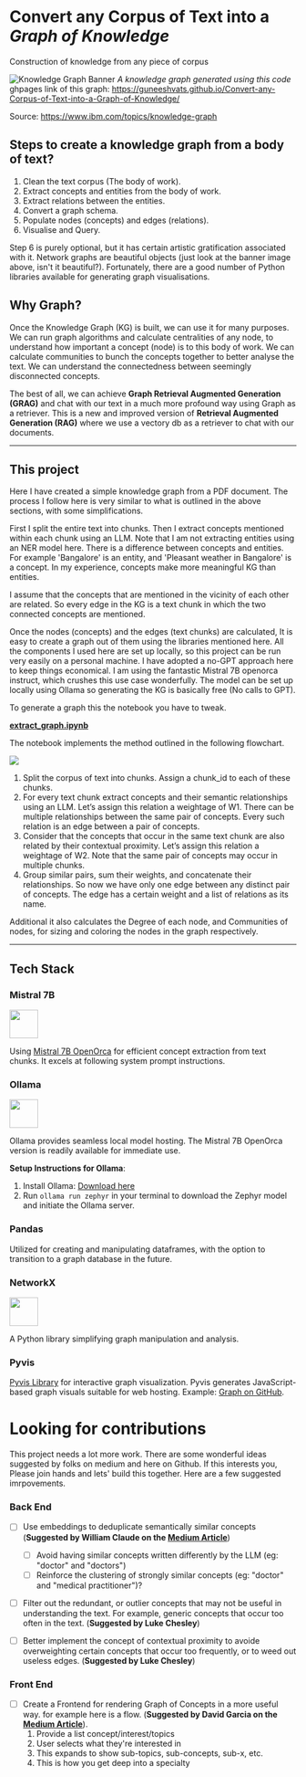 # Convert any Corpus of Text into a *Graph of Knowledge*
Construction of knowledge from any piece of corpus

![Knowledge Graph Banner](./assets/KG_banner.png)
*A knowledge graph generated using this code* 
ghpages link of this graph: https://guneeshvats.github.io/Convert-any-Corpus-of-Text-into-a-Graph-of-Knowledge/

Source: https://www.ibm.com/topics/knowledge-graph

## Steps to create a knowledge graph from a body of text?
1. Clean the text corpus (The body of work).
2. Extract concepts and entities from the body of work.
3. Extract relations between the entities. 
4. Convert a graph schema. 
5. Populate nodes (concepts) and edges (relations).
6. Visualise and Query. 

Step 6 is purely optional, but it has certain artistic gratification associated with it. Network graphs are beautiful objects (just look at the banner image above, isn't it beautiful?). Fortunately, there are a good number of Python libraries available for generating graph visualisations. 

## Why Graph?
Once the Knowledge Graph (KG) is built, we can use it for many purposes. We can run graph algorithms and calculate centralities of any node, to understand how important a concept (node) is to this body of work. We can calculate communities to bunch the concepts together to better analyse the text. We can understand the connectedness between seemingly disconnected concepts. 

The best of all, we can achieve **Graph Retrieval Augmented Generation (GRAG)** and chat with our text in a much more profound way using Graph as a retriever. This is a new and improved version of **Retrieval Augmented Generation (RAG)** where we use a vectory db as a retriever to chat with our documents. 

---

## This project
Here I have created a simple knowledge graph from a PDF document. The process I follow here is very similar to what is outlined in the above sections, with some simplifications.

First I split the entire text into chunks. Then I extract concepts mentioned within each chunk using an LLM. Note that I am not extracting entities using an NER model here. There is a difference between concepts and entities. For example 'Bangalore' is an entity, and 'Pleasant weather in Bangalore' is a concept. In my experience, concepts make more meaningful KG than entities.

I assume that the concepts that are mentioned in the vicinity of each other are related. So every edge in the KG is a text chunk in which the two connected concepts are mentioned.

Once the nodes (concepts) and the edges (text chunks) are calculated, It is easy to create a graph out of them using the libraries mentioned here.
All the components I used here are set up locally, so this project can be run very easily on a personal machine. I have adopted a no-GPT approach here to keep things economical. I am using the fantastic Mistral 7B openorca instruct, which crushes this use case wonderfully. The model can be set up locally using Ollama so generating the KG is basically free (No calls to GPT).

To generate a graph this the notebook you have to tweak. 

**[extract_graph.ipynb](https://github.com/rahulnyk/knowledge_graph/blob/main/extract_graph.ipynb)**

The notebook implements the method outlined in the following flowchart. 

<img src="./assets/Method.png"/>

1. Split the corpus of text into chunks. Assign a chunk_id to each of these chunks.
2. For every text chunk extract concepts and their semantic relationships using an LLM. Let’s assign this relation a weightage of W1. There can be multiple relationships between the same pair of concepts. Every such relation is an edge between a pair of concepts.
3. Consider that the concepts that occur in the same text chunk are also related by their contextual proximity. Let’s assign this relation a weightage of W2. Note that the same pair of concepts may occur in multiple chunks.
4. Group similar pairs, sum their weights, and concatenate their relationships. So now we have only one edge between any distinct pair of concepts. The edge has a certain weight and a list of relations as its name.

Additional it also calculates the Degree of each node, and Communities of nodes, for sizing and coloring the nodes in the graph respectively. 

---
## Tech Stack

### Mistral 7B
<a href="https://mistral.ai/news/announcing-mistral-7b/"><img src="https://mistral.ai/images/logo_hubc88c4ece131b91c7cb753f40e9e1cc5_2589_256x0_resize_q97_h2_lanczos_3.webp" height="50"></a>

Using [Mistral 7B OpenOrca](https://huggingface.co/Open-Orca/Mistral-7B-OpenOrca) for efficient concept extraction from text chunks. It excels at following system prompt instructions.

### Ollama
<a href="https://ollama.ai"><img src="https://github.com/jmorganca/ollama/assets/3325447/0d0b44e2-8f4a-4e99-9b52-a5c1c741c8f7" height="50"></a>

Ollama provides seamless local model hosting. The Mistral 7B OpenOrca version is readily available for immediate use. 

**Setup Instructions for Ollama**:
1. Install Ollama: [Download here](https://ollama.ai)
2. Run `ollama run zephyr` in your terminal to download the Zephyr model and initiate the Ollama server.

### Pandas
Utilized for creating and manipulating dataframes, with the option to transition to a graph database in the future.

### NetworkX
<a href="https://networkx.org"><img src="https://networkx.org/_static/networkx_logo.svg" height="50"></a>

A Python library simplifying graph manipulation and analysis.

### Pyvis
[Pyvis Library](https://github.com/WestHealth/pyvis/tree/master) for interactive graph visualization. Pyvis generates JavaScript-based graph visuals suitable for web hosting. Example: [Graph on GitHub](https://rahulnyk.github.io/knowledge_graph/).


# Looking for contributions
This project needs a lot more work. There are some wonderful ideas suggested by folks on medium and here on Github. If this interests you, Please join hands and lets' build this together. Here are a few suggested imrpovements. 

### Back End

- [ ] Use embeddings to deduplicate semantically similar concepts (**Suggested by William Claude on the [Medium Article](https://medium.com/towards-data-science/how-to-convert-any-text-into-a-graph-of-concepts-110844f22a1a)**)
    - [ ] Avoid having similar concepts written differently by the LLM (eg: "doctor" and "doctors")
    - [ ] Reinforce the clustering of strongly similar concepts (eg: "doctor" and "medical practitioner")?

- [ ] Filter out the redundant, or outlier concepts that may not be useful in understanding the text. For example, generic concepts that occur too often in the text. (**Suggested by Luke Chesley**)

- [ ] Better implement the concept of contextual proximity to avoide overweighting certain concepts that occur too frequently, or to weed out useless edges. (**Suggested by Luke Chesley**)

### Front End
- [ ] Create a Frontend for rendering Graph of Concepts in a more useful way. for example here is a flow. (**Suggested by David Garcia on the [Medium Article](https://medium.com/towards-data-science/how-to-convert-any-text-into-a-graph-of-concepts-110844f22a1a)**). 
    1. Provide a list concept/interest/topics
    2. User selects what they're interested in
    3. This expands to show sub-topics, sub-concepts, sub-x, etc.
    4. This is how you get deep into a specialty
